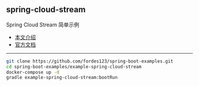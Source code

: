 ## spring-cloud-stream

Spring Cloud Stream 简单示例

- [本文介绍](https://fordes.dev/posts/code/spring-cloud-stream-getting-started/)
- [官方文档](https://docs.spring.io/spring-cloud-stream/docs/4.1.x/reference/html/)

---
```bash
git clone https://github.com/fordes123/spring-boot-examples.git
cd spring-boot-examples/example-spring-cloud-stream
docker-compose up -d
gradle example-spring-cloud-stream:bootRun
```